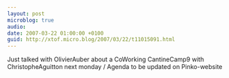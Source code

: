```yaml
---
layout: post
microblog: true
audio: 
date: 2007-03-22 01:00:00 +0100
guid: http://xtof.micro.blog/2007/03/22/t11015091.html
---
```

Just talked with OlivierAuber about a CoWorking CantineCamp9 with ChristopheAguitton next monday / Agenda to be updated on Pinko-website
